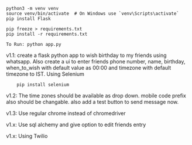     python3 -m venv venv
    source venv/bin/activate  # On Windows use `venv\Scripts\activate`
    pip install Flask

    pip freeze > requirements.txt
    pip install -r requirements.txt

    To Run: python app.py

v1.1:
    create a flask python app to wish birthday to my friends using whatsapp. Also create a ui to enter friends phone number, name, birthday, when_to_wish with default value as 00:00 and timezone with default timezone to IST. Using Selenium
    
        pip install selenium

v1.2: The time zones should be available as drop down.
mobile code prefix also should be changable.
also add a test button to send message now.

v1.3: Use regular chrome instead of chromedriver

v1.x: Use sql alchemy and give option to edit friends entry

v1.x: Using Twilio

